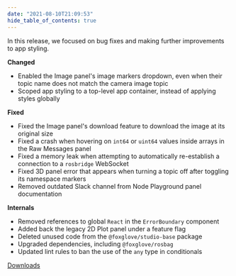 ```yaml
---
date: "2021-08-10T21:09:53"
hide_table_of_contents: true
---
```


In this release, we focused on bug fixes and making further improvements to app styling.

**Changed**

- Enabled the Image panel's image markers dropdown, even when their topic name does not match the camera image topic
- Scoped app styling to a top-level app container, instead of applying styles globally

**Fixed**

- Fixed the Image panel's download feature to download the image at its original size
- Fixed a crash when hovering on `int64` or `uint64` values inside arrays in the Raw Messages panel
- Fixed a memory leak when attempting to automatically re-establish a connection to a `rosbridge` WebSocket
- Fixed 3D panel error that appears when turning a topic off after toggling its namespace markers
- Removed outdated Slack channel from Node Playground panel documentation

**Internals**

- Removed references to global `React` in the `ErrorBoundary` component
- Added back the legacy 2D Plot panel under a feature flag
- Deleted unused code from the `@foxglove/studio-base` package
- Upgraded dependencies, including `@foxglove/rosbag`
- Updated lint rules to ban the use of the `any` type in conditionals

[Downloads](https://github.com/foxglove/studio/releases/tag/v0.15.0)
